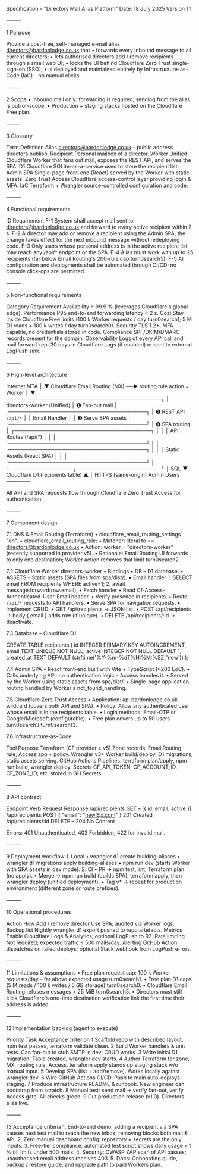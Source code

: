 Specification – "Directors Mail Alias Platform"
Date: 18 July 2025 Version 1.1

⸻

1 Purpose

Provide a cost-free, self-managed e-mail alias directors@bardonlodge.co.uk that
• forwards every inbound message to all current directors;
• lets authorised directors add / remove recipients through a small web UI;
• locks the UI behind Cloudflare Zero Trust single-sign-on (SSO);
• is deployed and maintained entirely by Infrastructure-as-Code (IaC) – no manual clicks.

⸻

2 Scope
• Inbound mail only: forwarding is required; sending from the alias is out-of-scope.
• Production + staging stacks hosted on the Cloudflare Free plan.

⸻

3 Glossary

Term Definition
Alias directors@bardonlodge.co.uk – public address directors publish.
Recipient Personal mailbox of a director.
Worker Unified Cloudflare Worker that fans out mail, exposes the REST API, and serves the SPA.
D1 Cloudflare SQLite-as-a-service used to store the recipient list.
Admin SPA Single-page front-end (React) served by the Worker with static assets.
Zero Trust Access Cloudflare access-control layer providing login & MFA.
IaC Terraform + Wrangler source-controlled configuration and code.

⸻

4 Functional requirements

ID Requirement
F-1 System shall accept mail sent to directors@bardonlodge.co.uk and forward to every active recipient within 2 s.
F-2 A director may add or remove a recipient using the Admin SPA; the change takes effect for the next inbound message without redeploying code.
F-3 Only users whose personal address is in the active recipient list may reach any /api/\* endpoint or the SPA.
F-4 Alias must work with up to 25 recipients (far below Email Routing's 200-rule cap turn0search5).
F-5 All configuration and deployments shall be automated through CI/CD; no console click-ops are permitted.

⸻

5 Non-functional requirements

Category Requirement
Availability ≥ 99.9 % (leverages Cloudflare's global edge).
Performance P95 end-to-end forwarding latency < 2 s.
Cost Stay inside Cloudflare Free limits (100 k Worker requests / day turn0search1; 5 M D1 reads + 100 k writes / day turn0search0).
Security TLS 1.2+, MFA capable, no credentials stored in code.
Compliance SPF/DKIM/DMARC records present for the domain.
Observability Logs of every API call and mail forward kept 30 days in Cloudflare Logs (if enabled) or sent to external LogPush sink.

⸻

6 High-level architecture

Internet MTA
│
▼
Cloudflare Email Routing (MX) ──► routing rule
action = Worker
│
▼
┌─────────────────────────────────────────┐
│ directors-worker (Unified) │ ➊ Fan-out mail
│ ┌─────────────────────────────────────┐ │ ➋ REST API `/api/*`
│ │ Email Handler │ │ ➌ Serve SPA assets
│ └─────────────────────────────────────┘ │ ➍ SPA routing
│ ┌─────────────────────────────────────┐ │
│ │ API Routes (/api/\*) │ │
│ └─────────────────────────────────────┘ │
│ ┌─────────────────────────────────────┐ │
│ │ Static Assets (React SPA) │ │
│ └─────────────────────────────────────┘ │
└─────────────────┬───────────────────────┘
│ SQL
▼
Cloudflare D1 (recipients table)
▲
│ HTTPS (same-origin)
Admin Users ──────┘

All API and SPA requests flow through
Cloudflare Zero Trust Access for authentication.

⸻

7 Component design

7.1 DNS & Email Routing (Terraform)
• cloudflare_email_routing_settings "on".
• cloudflare_email_routing_rule:
• Matcher: literal to == directors@bardonlodge.co.uk
• Action: worker = "directors-worker" (recently supported in provider v5).
• Rationale: Email Routing UI forwards to only one destination; Worker action removes that limit turn0search2.

7.2 Cloudflare Worker directors-worker
• Bindings
• DB – D1 database.
• ASSETS – Static assets (SPA files from spa/dist/).
• Email handler 1. SELECT email FROM recipients WHERE active=1; 2. await message.forward(row.email);
• Fetch handler
• Read Cf-Access-Authenticated-User-Email header.
• Verify presence in recipients.
• Route `/api/*` requests to API handlers.
• Serve SPA for navigation requests.
• Implement CRUD:
• GET /api/recipients → JSON list.
• POST /api/recipients → body { email } adds row (if unique).
• DELETE /api/recipients/:id → deactivate.

7.3 Database – Cloudflare D1

CREATE TABLE recipients (
id INTEGER PRIMARY KEY AUTOINCREMENT,
email TEXT UNIQUE NOT NULL,
active INTEGER NOT NULL DEFAULT 1,
created_at TEXT DEFAULT (strftime('%Y-%m-%dT%H:%M:%SZ','now'))
);

7.4 Admin SPA
• React front-end built with Vite + TypeScript (≈200 LoC).
• Calls underlying API; no authentication logic – Access handles it.
• Served by the Worker using static assets from spa/dist/.
• Single-page application routing handled by Worker's not_found_handling.

7.5 Cloudflare Zero Trust Access
• Application: api.bardonlodge.co.uk wildcard (covers both API and SPA).
• Policy: Allow any authenticated user whose email is in the recipients table.
• Login methods: Email-OTP or Google/Microsoft (configurable).
• Free plan covers up to 50 users turn0search3 turn0search13.

7.6 Infrastructure-as-Code

Tool Purpose
Terraform (CF provider ≥ v5) Zone records, Email Routing rule, Access app + policy.
Wrangler v3+ Worker build/deploy, D1 migrations, static assets serving.
GitHub Actions Pipelines: terraform plan/apply, npm run build, wrangler deploy.
Secrets CF_API_TOKEN, CF_ACCOUNT_ID, CF_ZONE_ID, etc. stored in GH Secrets.

⸻

8 API contract

Endpoint Verb Request Response
/api/recipients GET – [{ id, email, active }]
/api/recipients POST { "email": "new@x.com" } 201 Created
/api/recipients/:id DELETE – 204 No Content

Errors: 401 Unauthenticated, 403 Forbidden, 422 for invalid mail.

⸻

9 Deployment workflow 1. Local
• wrangler d1 create building-aliases
• wrangler d1 migrations apply building-aliases
• npm run dev (starts Worker with SPA assets in dev mode). 2. CI
• PR → npm test, lint, Terraform plan (no apply).
• Merge → npm run build (builds SPA), terraform apply, then wrangler deploy (unified deployment).
• Tag v\* → repeat for production environment (different zone or route prefixes).

⸻

10 Operational procedures

Action How
Add / remove director Use SPA; audited via Worker logs.
Backup list Nightly wrangler d1 export pushed to repo artefacts.
Metrics Enable Cloudflare Logs & Analytics; optional LogPush to R2.
Rate limiting Not required; expected traffic ≤ 500 mails/day.
Alerting GitHub Action dispatches on failed deploys; optional Slack webhook from LogPush errors.

⸻

11 Limitations & assumptions
• Free plan request cap: 100 k Worker requests/day – far above expected usage turn0search1.
• Free plan D1 caps (5 M reads / 100 k writes / 5 GB storage) turn0search0.
• Cloudflare Email Routing refuses messages > 25 MiB turn0search5.
• Directors must still click Cloudflare's one-time destination verification link the first time their address is added.

⸻

12 Implementation backlog (agent to execute)

Priority Task Acceptance criterion
1 Scaffold repo with described layout. npm test passes, terraform validate clean.
2 Build Worker handlers & unit tests. Can fan-out to stub SMTP in dev; CRUD works.
3 Write initial D1 migration. Table created, wrangler dev starts.
4 Author Terraform for zone, MX, routing rule, Access. terraform apply stands up staging stack w/o manual input.
5 Develop SPA (list + add/remove). Works locally against wrangler dev.
6 Wire GitHub Actions CI/CD. Push to main auto-deploys staging.
7 Produce infrastructure README & runbook. New engineer can bootstrap from scratch.
8 Manual test: send mail → verify fan-out, verify Access gate. All checks green.
9 Cut production release (v1.0). Directors alias live.

⸻

13 Acceptance criteria 1. End-to-end demo: adding a recipient via SPA causes next test mail to reach the new inbox; removing blocks both mail & API. 2. Zero manual dashboard config: repository + secrets are the only inputs. 3. Free-tier compliance: automated test script shows daily usage < 1 % of limits under 500 mails. 4. Security: OWASP ZAP scan of API passes; unauthorised email address receives 403. 5. Docs: Onboarding guide, backup / restore guide, and upgrade path to paid Workers plan.
